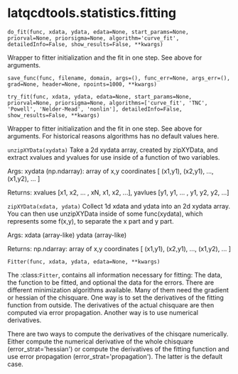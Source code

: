 latqcdtools.statistics.fitting
=============

`do_fit(func, xdata, ydata, edata=None, start_params=None, priorval=None, priorsigma=None, algorithm='curve_fit', detailedInfo=False, show_results=False, **kwargs)`

Wrapper to fitter initialization and the fit in one step. See above for arguments. 

`save_func(func, filename, domain, args=(), func_err=None, args_err=(), grad=None, header=None, npoints=1000, **kwargs)`


`try_fit(func, xdata, ydata, edata=None, start_params=None, priorval=None, priorsigma=None, algorithms=['curve_fit', 'TNC', 'Powell', 'Nelder-Mead', 'nonlin'], detailedInfo=False, show_results=False, **kwargs)`

Wrapper to fitter initialization and the fit in one step. See above for arguments. For historical reasons
algorithms has no default values here. 

`unzipXYData(xydata)`
Take a 2d xydata array, created by zipXYData, and extract xvalues and yvalues
for use inside of a function of two variables.

Args:
    xydata (np.ndarray): array of x,y coordinates [ (x1,y1), (x2,y1), ..., (x1,y2), ... ]

Returns:
    xvalues [x1, x2, ... , xN, x1, x2, ...],
    yavlues [y1, y1, ... , y1, y2, y2, ...]

`zipXYData(xdata, ydata)`
Collect 1d xdata and ydata into an 2d xydata array. You can then use
unzipXYData inside of some func(xydata), which represents some f(x,y), to
separate the x part and y part.

Args:
    xdata (array-like)
    ydata (array-like)

Returns:
    np.ndarray: array of x,y coordinates [ (x1,y1), (x2,y1), ..., (x1,y2), ... ]

`Fitter(func, xdata, ydata, edata=None, **kwargs)`

The :class:`Fitter`, contains all information necessary for fitting: The data, the function to be fitted, and
optional the data for the errors. There are different minimization algorithms available. Many of them need the
gradient or hessian of the chisquare. One way is to set the derivatives of the fitting function from outside.
The derivatives of the actual chisquare are then computed via error propagation. Another way is to use numerical
derivatives.

There are two ways to compute the derivatives of the chisqare numerically. Either compute the
numerical derivative of the whole chisquare (error_strat='hessian') or compute the derivatives of the fitting
function and use error propagation (error_strat='propagation'). The latter is the default case.

